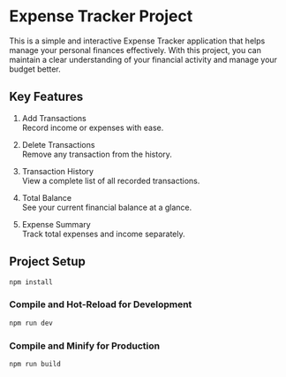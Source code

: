 # Expense Tracker Project

This is a simple and interactive Expense Tracker application that helps manage your personal finances effectively. With this project, you can maintain a clear understanding of your financial activity and manage your budget better.

## Key Features

1. Add Transactions  
   Record income or expenses with ease.

2. Delete Transactions  
   Remove any transaction from the history.

3. Transaction History  
   View a complete list of all recorded transactions.

4. Total Balance  
   See your current financial balance at a glance.

5. Expense Summary  
   Track total expenses and income separately.

## Project Setup

```sh
npm install
```

### Compile and Hot-Reload for Development

```sh
npm run dev
```

### Compile and Minify for Production

```sh
npm run build
```
